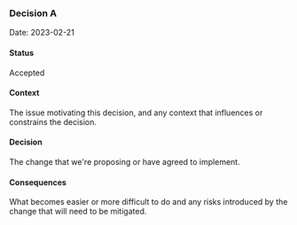 ### Decision A

Date: 2023-02-21

#### Status

Accepted

#### Context

The issue motivating this decision, and any context that influences or constrains the decision.

#### Decision

The change that we're proposing or have agreed to implement.

#### Consequences

What becomes easier or more difficult to do and any risks introduced by the change that will need to be mitigated.
